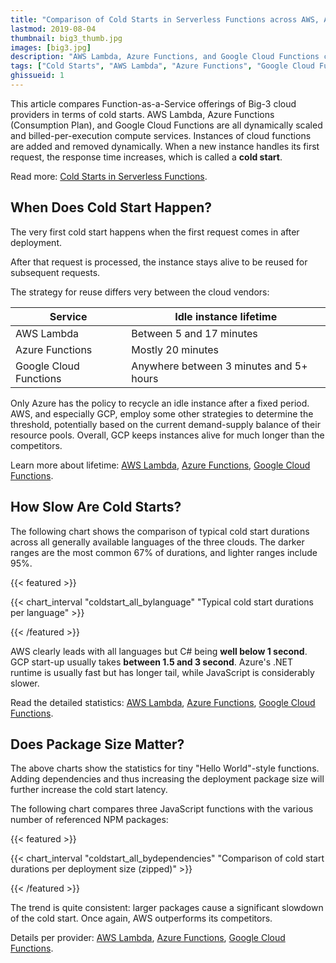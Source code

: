 ```yaml
---
title: "Comparison of Cold Starts in Serverless Functions across AWS, Azure, and GCP"
lastmod: 2019-08-04
thumbnail: big3_thumb.jpg
images: [big3.jpg]
description: "AWS Lambda, Azure Functions, and Google Cloud Functions compared in terms of cold starts across all supported languages"
tags: ["Cold Starts", "AWS Lambda", "Azure Functions", "Google Cloud Functions", "AWS", "Azure", "GCP"]
ghissueid: 1
---
```


This article compares Function-as-a-Service offerings of Big-3 cloud providers in terms of cold starts. AWS Lambda, Azure Functions (Consumption Plan), and Google Cloud Functions are all dynamically scaled and billed-per-execution compute services. Instances of cloud functions are added and removed dynamically. When a new instance handles its first request, the response time increases, which is called a **cold start**.

Read more: [Cold Starts in Serverless Functions](/serverless/coldstarts/define/).

When Does Cold Start Happen?
----------------------------

The very first cold start happens when the first request comes in after deployment.

After that request is processed, the instance stays alive to be reused for subsequent requests.

The strategy for reuse differs very between the cloud vendors:

| Service                   | Idle instance lifetime                   |
|---------------------------|------------------------------------------|
| AWS Lambda                | Between 5 and 17 minutes                 |
| Azure Functions           | Mostly 20 minutes                        |
| Google Cloud Functions    | Anywhere between 3 minutes and 5+ hours  |

Only Azure has the policy to recycle an idle instance after a fixed period. AWS, and especially GCP, employ some other strategies to determine the threshold, potentially based on the current demand-supply balance of their resource pools. Overall, GCP keeps instances alive for much longer than the competitors.

Learn more about lifetime: [AWS Lambda](/serverless/coldstarts/aws/intervals/), [Azure Functions](/serverless/coldstarts/azure/intervals/), [Google Cloud Functions](/serverless/coldstarts/gcp/intervals/).

How Slow Are Cold Starts?
-------------------------

The following chart shows the comparison of typical cold start durations across all generally available languages of the three clouds. The darker ranges are the most common 67% of durations, and lighter ranges include 95%.

{{< featured >}}

{{< chart_interval
    "coldstart_all_bylanguage"
    "Typical cold start durations per language" >}}

{{< /featured >}}

AWS clearly leads with all languages but C# being **well below 1 second**. GCP start-up usually takes **between 1.5 and 3 second**. Azure's .NET runtime is usually fast but has longer tail, while JavaScript is considerably slower.

Read the detailed statistics: [AWS Lambda](/serverless/coldstarts/aws/languages/), [Azure Functions](/serverless/coldstarts/azure/languages/), [Google Cloud Functions](/serverless/coldstarts/gcp/languages/).

Does Package Size Matter?
-------------------------

The above charts show the statistics for tiny "Hello World"-style functions. Adding dependencies and thus increasing the deployment package size will further increase the cold start latency.

The following chart compares three JavaScript functions with the various number of referenced NPM packages:

{{< featured >}}

{{< chart_interval
    "coldstart_all_bydependencies"
    "Comparison of cold start durations per deployment size (zipped)" >}}

{{< /featured >}}

The trend is quite consistent: larger packages cause a significant slowdown of the cold start. Once again, AWS outperforms its competitors.

Details per provider: [AWS Lambda](/serverless/coldstarts/aws/), [Azure Functions](/serverless/coldstarts/azure/), [Google Cloud Functions](/serverless/coldstarts/gcp/).